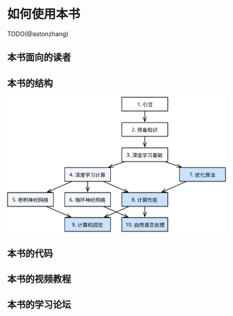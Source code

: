# 如何使用本书

TODO(@astonzhang)


## 本书面向的读者


## 本书的结构


![本书的结构。由甲章指向乙章的箭头表明甲章的知识有助于理解乙章的内容或提升乙章的代码。如果你想短时间了解深度学习最基础的概念和技术，只需阅读第1—3章；如果你希望掌握现代深度学习技术的原理和实现，还需阅读第4—6章。你还可根据兴趣选择阅读第7—10章。](../img/book-org.svg)


## 本书的代码


## 本书的视频教程


## 本书的学习论坛
